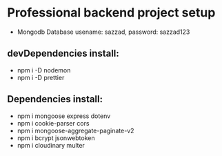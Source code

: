 # Professional backend project setup
- Mongodb Database usename: sazzad, password: sazzad123
## devDependencies install:
- npm i -D nodemon
- npm i -D prettier

## Dependencies install:
- npm i  mongoose express dotenv
- npm i  cookie-parser cors
- npm i  mongoose-aggregate-paginate-v2
- npm i  bcrypt jsonwebtoken
- npm i  cloudinary multer